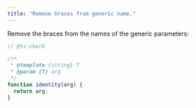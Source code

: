 ```yaml
---
title: "Remove braces from generic name."
---
```


Remove the braces from the names of the generic parameters:

```js
// @ts-check

/**
 * @template {string} T
 * @param {T} arg
 */
function identity(arg) {
  return arg;
}
```

